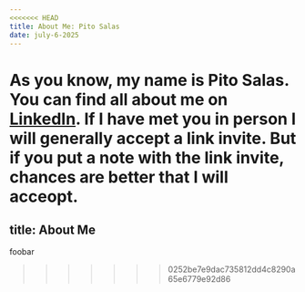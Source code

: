 ```yaml
---
<<<<<<< HEAD
title: About Me: Pito Salas
date: july-6-2025
---
```


As you know, my name is Pito Salas. You can find all about me on [LinkedIn](https://www.linkedin.com/in/pitosalas/). If I have met you in person I will generally accept a link invite. But if you put a note with the link invite, chances are better that I will acceopt.
=======
title: About Me
---
foobar
>>>>>>> 0252be7e9dac735812dd4c8290a65e6779e92d86
